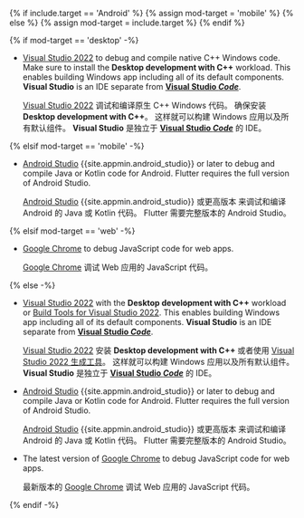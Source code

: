 {% if include.target == 'Android' %}
{% assign mod-target = 'mobile' %}
{% else %}
{% assign mod-target = include.target %}
{% endif %}

{% if mod-target == 'desktop' -%}

* [Visual Studio 2022][] to debug and compile native C++ Windows code.
  Make sure to install the **Desktop development with C++** workload.
  This enables building Windows app including all of its default components.
  **Visual Studio** is an IDE separate from **[Visual Studio _Code_][]**.

  [Visual Studio 2022][] 调试和编译原生 C++ Windows 代码。
  确保安装 **Desktop development with C++**。
  这样就可以构建 Windows 应用以及所有默认组件。
  **Visual Studio** 是独立于 **[Visual Studio _Code_][]** 的 IDE。

{% elsif mod-target == 'mobile' -%}

* [Android Studio][] {{site.appmin.android_studio}} or later
  to debug and compile Java or Kotlin code for Android.
  Flutter requires the full version of Android Studio.

  [Android Studio][] {{site.appmin.android_studio}} 或更高版本
  来调试和编译 Android 的 Java 或 Kotlin 代码。
  Flutter 需要完整版本的 Android Studio。

{% elsif mod-target == 'web' -%}

* [Google Chrome][] to debug JavaScript code for web apps.

  [Google Chrome][] 调试 Web 应用的 JavaScript 代码。

{% else -%}

* [Visual Studio 2022][] with the **Desktop development with C++** workload
  or [Build Tools for Visual Studio 2022][].
  This enables building Windows app including all of its default components.
  **Visual Studio** is an IDE separate from **[Visual Studio _Code_][]**.

  [Visual Studio 2022][] 安装 **Desktop development with C++**
  或者使用 [Visual Studio 2022 生成工具][Build Tools for Visual Studio 2022]。
  这样就可以构建 Windows 应用以及所有默认组件。
  **Visual Studio** 是独立于 **[Visual Studio _Code_][]** 的 IDE。

* [Android Studio][] {{site.appmin.android_studio}} or later
  to debug and compile Java or Kotlin code for Android.
  Flutter requires the full version of Android Studio.

  [Android Studio][] {{site.appmin.android_studio}} 或更高版本
  来调试和编译 Android 的 Java 或 Kotlin 代码。
  Flutter 需要完整版本的 Android Studio。

* The latest version of [Google Chrome][] to debug JavaScript code for web apps.

  最新版本的 [Google Chrome][] 调试 Web 应用的 JavaScript 代码。

{% endif -%}

[Android Studio]: https://developer.android.com/studio/install#windows
[Visual Studio 2022]: https://learn.microsoft.com/visualstudio/install/install-visual-studio?view=vs-2022
[Build Tools for Visual Studio 2022]: https://visualstudio.microsoft.com/downloads/#build-tools-for-visual-studio-2022
[Google Chrome]: https://www.google.com/chrome/dr/download/
[Visual Studio _Code_]: https://code.visualstudio.com/

